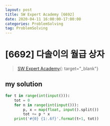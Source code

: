 ```yaml
---
layout: post
title: SW Expert Academy [6692]
date: 2020-04-11 16:00:00-17:00:00
categories: ProblemSolving
tag: ProblemSolving
---
```


# [6692] 다솔이의 월급 상자
> [SW Expert Academy](https://swexpertacademy.com/main/main.do){: target="_blank"}

## my solution
```python
for t in range(int(input())):
    tot = 0
    for n in range(int(input())):
        p, x = map(float, input().split())
        tot += p * x
    print('#{0} {1:.6f}'.format(t+1, tot))
```
